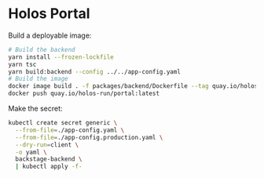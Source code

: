 # Holos Portal

Build a deployable image:

```sh
# Build the backend
yarn install --frozen-lockfile
yarn tsc
yarn build:backend --config ../../app-config.yaml
# Build the image
docker image build . -f packages/backend/Dockerfile --tag quay.io/holos-run/portal:latest
docker push quay.io/holos-run/portal:latest
```

Make the secret:

```sh
kubectl create secret generic \
  --from-file=./app-config.yaml \
  --from-file=./app-config.production.yaml \
  --dry-run=client \
  -o yaml \
  backstage-backend \
  | kubectl apply -f-
```
